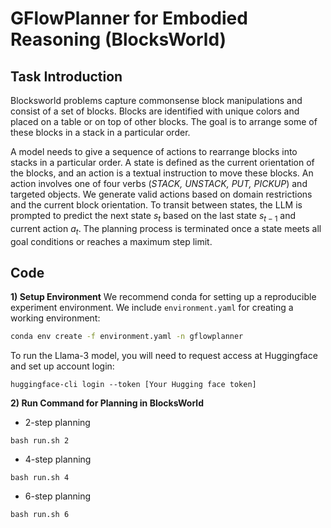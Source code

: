 # GFlowPlanner for Embodied Reasoning (BlocksWorld)

## Task Introduction
Blocksworld problems capture commonsense block manipulations and consist of a set of blocks. Blocks are identified with unique colors and placed on a table or on top of other blocks. The goal is to arrange some of these blocks in a stack in a particular order.

A model needs to give a sequence of actions to rearrange blocks into stacks in a particular order. A state is defined as the current orientation of the blocks, and an action is a textual instruction to move these blocks. An action involves one of four verbs (*STACK, UNSTACK, PUT, PICKUP*) and targeted objects. We generate valid actions based on domain restrictions and the current block orientation. To transit between states, the LLM is prompted to predict the next state $s_t$ based on the last state $s_{t-1}$ and current action $a_t$. The planning process is terminated once a state meets all goal conditions or reaches a maximum step limit. 

## Code
**1) Setup Environment**
We recommend conda for setting up a reproducible experiment environment. We include `environment.yaml` for creating a working environment:

```bash
conda env create -f environment.yaml -n gflowplanner
```

To run the Llama-3 model, you will need to request access at Huggingface and set up account login:
```
huggingface-cli login --token [Your Hugging face token]
```
**2) Run Command for Planning in BlocksWorld**

* 2-step planning
```
bash run.sh 2
```

* 4-step planning
```
bash run.sh 4
```

* 6-step planning
```
bash run.sh 6
```

